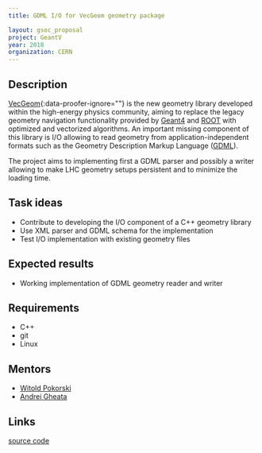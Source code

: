 ```yaml
---
title: GDML I/O for VecGeom geometry package

layout: gsoc_proposal
project: GeantV
year: 2018
organization: CERN
---
```


## Description

[VecGeom](http://iopscience.iop.org/1742-6596/608/1/012023/pdf/1742-6596_608_1_012023.pdf){:data-proofer-ignore=""}
is the new geometry library developed within the high-energy physics community,
aiming to replace the legacy geometry navigation functionality provided by
[Geant4](http://geant4.cern.ch/) and [ROOT](http://root.cern.ch) with optimized
and vectorized algorithms. An important missing component of this library is I/O
allowing to read geometry from application-independent formats such as the
Geometry Description Markup Language ([GDML](https://gdml.web.cern.ch/GDML)).

The project aims to implementing first a GDML parser and possibly a writer
allowing to make LHC geometry setups persistent and to minimize the loading
time.

## Task ideas

- Contribute to developing the I/O component of a C++ geometry library
- Use XML parser and GDML schema for the implementation
- Test I/O implementation with existing geometry files

## Expected results

- Working implementation of GDML geometry reader and writer

## Requirements

- C++
- git
- Linux

## Mentors

- [Witold Pokorski](mailto:witold.pokorski@cern.ch)
- [Andrei Gheata](mailto:andrei.gheata@cern.ch)

## Links

[source code](https://gitlab.cern.ch/VecGeom/VecGeom.git)
